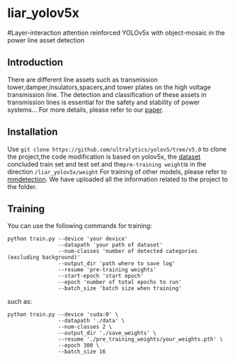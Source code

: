 # liar_yolov5x
#Layer-interaction attention reinforced YOLOv5x with object-mosaic in the power line asset detection 

## Introduction
There are different line assets such as transmission tower,damper,insulators,spacers,and tower plates 
on the high voltage transmission line. The detection and classification of these assets in transmission 
lines is essential for the safety and stability of power systems... For more details, please refer to our [paper]().

## Installation
Use `git clone https://github.com/ultralytics/yolov5/tree/v5.0`
to clone the project,the code modification is based on yolov5x,
the [dataset](https://pan.baidu.com/s/1Cb2DQuI2l-ilpC7Y1n5ztw?pwd=1234) concluded train set and test set 
and the`pre-training weight`is in the direction `/liar_yolov5x/weight`
For training of other models, please refer to [mmdetection](https://github.com/open-mmlab/mmdetection).
We have uploaded all the information related to the project to the folder.

## Training
You can use the following commands for training:

    python train.py --device 'your device' 
                    --datapath 'your path of dataset' 
                    --num-classes 'number of detected categories (excluding background)'
                    --output_dir 'path where to save log' 
                    --resume 'pre-training weights' 
                    --start-epoch 'start epoch'
                    --epoch 'number of total epochs to run' 
                    --batch_size 'batch size when training'
    
such as:

    python train.py --device 'cuda:0' \
                    --datapath './data' \
                    --num-classes 2 \
                    --output_dir './save_weights' \
                    --resume './pre_training_weights/your_weights.pth' \
                    --epoch 300 \
                    --batch_size 16

